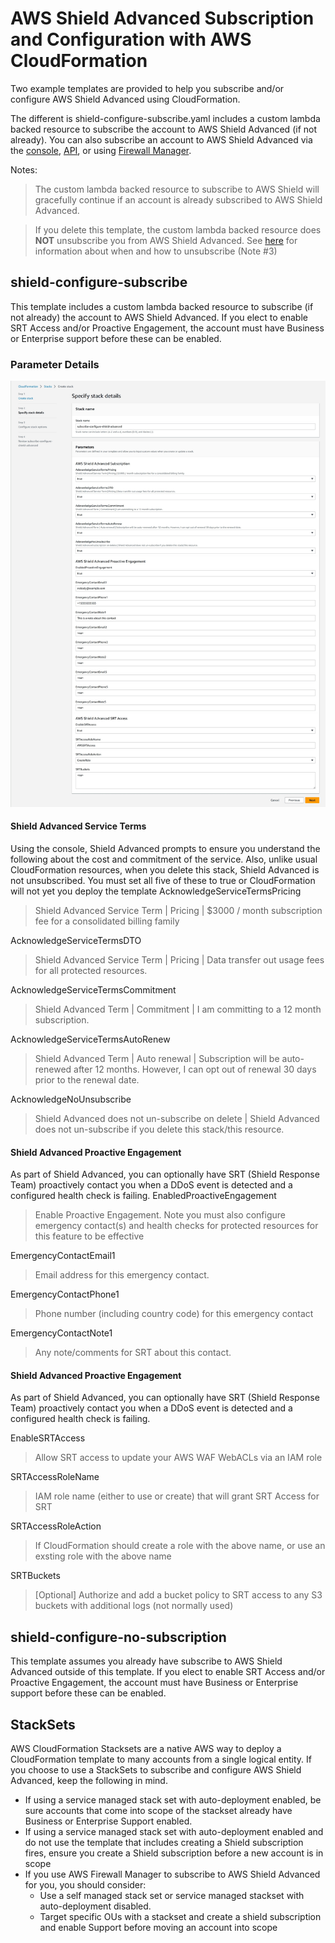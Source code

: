# AWS Shield Advanced Subscription and Configuration with AWS CloudFormation

Two example templates are provided to help you  subscribe and/or configure AWS Shield Advanced using CloudFormation.

The different is shield-configure-subscribe.yaml includes a custom lambda backed resource to subscribe the account to AWS Shield Advanced (if not already).  You can also subscribe an account to AWS Shield Advanced via the [console](https://docs.aws.amazon.com/waf/latest/developerguide/enable-ddos-prem.html), [API](https://boto3.amazonaws.com/v1/documentation/api/latest/reference/services/shield/client/create_subscription.html#), or using [Firewall Manager](https://docs.aws.amazon.com/waf/latest/developerguide/getting-started-fms-shield.html).

Notes:
> The custom lambda backed resource to subscribe to AWS Shield will gracefully continue if an account is already subscribed to AWS Shield Advanced.

> If you delete this template, the custom lambda backed resource does **NOT** unsubscribe you from AWS Shield Advanced.  See [here](https://aws.amazon.com/shield/pricing/) for information about when and how to unsubscribe (Note #3)


## shield-configure-subscribe

This template includes a custom lambda backed resource to subscribe (if not already) the account to AWS Shield Advanced.  If you elect to enable SRT Access and/or Proactive Engagement, the account must have Business or Enterprise support before these can be enabled.


### Parameter Details
![Parameters for shield-configure-subscribe template](./subscribe-configure-shield-advanced-cfn-console.jpg)
#### Shield Advanced Service Terms
Using the console, Shield Advanced prompts to ensure you understand the following about the cost and commitment of the service.  Also, unlike usual CloudFormation resources, when you delete this stack, Shield Advanced is not unsubscribed.  You must set all five of these to true or CloudFormation will not yet you deploy the template
AcknowledgeServiceTermsPricing  
> Shield Advanced Service Term | Pricing | $3000 / month subscription fee for a consolidated billing family  

AcknowledgeServiceTermsDTO
> Shield Advanced Service Term | Pricing | Data transfer out usage fees for all protected resources.

AcknowledgeServiceTermsCommitment
> Shield Advanced Term | Commitment | I am committing to a 12 month subscription.

AcknowledgeServiceTermsAutoRenew
> Shield Advanced Term | Auto renewal | Subscription will be auto-renewed after 12 months. However, I can opt out of renewal 30 days prior to the renewal date.

AcknowledgeNoUnsubscribe
> Shield Advanced does not un-subscribe on delete | Shield Advanced does not un-subscribe if you delete this stack/this resource.


#### Shield Advanced Proactive Engagement
As part of Shield Advanced, you can optionally have SRT (Shield Response Team) proactively contact you when a DDoS event is detected and a configured health check is failing.
EnabledProactiveEngagement
> Enable Proactive Engagement.  Note you must also configure emergency contact(s) and health checks for protected resources for this feature to be effective

EmergencyContactEmail1
> Email address for this emergency contact.

EmergencyContactPhone1
>  Phone number (including country code) for this emergency contact

EmergencyContactNote1
> Any note/comments for SRT about this contact.


#### Shield Advanced Proactive Engagement
As part of Shield Advanced, you can optionally have SRT (Shield Response Team) proactively contact you when a DDoS event is detected and a configured health check is failing.

EnableSRTAccess
> Allow SRT access to update your AWS WAF WebACLs via an IAM role

SRTAccessRoleName
> IAM role name (either to use or create) that will grant SRT Access for SRT

SRTAccessRoleAction
> If CloudFormation should create a role with the above name, or use an exsting role with the above name

SRTBuckets
> [Optional] Authorize and add a bucket policy to SRT access to any S3 buckets with additional logs (not normally used)



## shield-configure-no-subscription

This template assumes you already have subscribe to AWS Shield Advanced outside of this template.  If you elect to enable SRT Access and/or Proactive Engagement, the account must have Business or Enterprise support before these can be enabled.




## StackSets

AWS CloudFormation Stacksets are a native AWS way to deploy a CloudFormation template to many accounts from a single logical entity.  If you choose to use a StackSets to subscribe and configure AWS Shield Advanced, keep the following in mind.

* If using a service managed stack set with auto-deployment enabled, be sure accounts that come into scope of the stackset already have Business or Enterprise Support enabled.
* If using a service managed stack set with auto-deployment enabled and do not use the template that includes creating a Shield subscription fires, ensure you create a Shield subscription before a new account is in scope
* If you use AWS Firewall Manager to subscribe to AWS Shield Advanced for you, you should consider:
    * Use a self managed stack set or service managed stackset with auto-deployment disabled.
    * Target specific OUs with a stackset and create a shield subscription and enable Support before moving an account into scope
